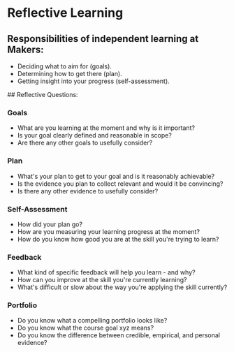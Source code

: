# Reflective Learning

## Responsibilities of independent learning at Makers:

- Deciding what to aim for (goals).
- Determining how to get there (plan).
- Getting insight into your progress (self-assessment).

## Reflective Questions:

### Goals
- What are you learning at the moment and why is it important?
- Is your goal clearly defined and reasonable in scope?
- Are there any other goals to usefully consider?

### Plan

- What's your plan to get to your goal and is it reasonably achievable?
- Is the evidence you plan to collect relevant and would it be convincing?
- Is there any other evidence to usefully consider?

### Self-Assessment

- How did your plan go?
- How are you measuring your learning progress at the moment?
- How do you know how good you are at the skill you're trying to learn?

### Feedback

- What kind of specific feedback will help you learn - and why?
- How can you improve at the skill you're currently learning?
- What's difficult or slow about the way you're applying the skill currently?

### Portfolio

- Do you know what a compelling portfolio looks like?
- Do you know what the course goal xyz means?
- Do you know the difference between credible, empirical, and personal evidence?
